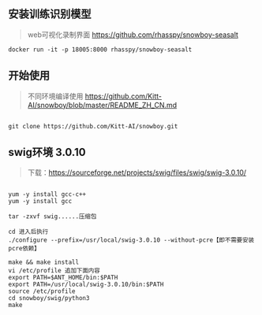 ## 安装训练识别模型
> web可视化录制界面
https://github.com/rhasspy/snowboy-seasalt
```
docker run -it -p 18005:8000 rhasspy/snowboy-seasalt
```


## 开始使用

> 不同环境编译使用
> https://github.com/Kitt-AI/snowboy/blob/master/README_ZH_CN.md


```

git clone https://github.com/Kitt-AI/snowboy.git

```

## swig环境 3.0.10

> 下载：https://sourceforge.net/projects/swig/files/swig/swig-3.0.10/

```

yum -y install gcc-c++
yum -y install gcc

tar -zxvf swig......压缩包

cd 进入后执行
./configure --prefix=/usr/local/swig-3.0.10 --without-pcre【即不需要安装pcre依赖】

make && make install
vi /etc/profile 追加下面内容
export PATH=$ANT_HOME/bin:$PATH
export PATH=/usr/local/swig-3.0.10/bin:$PATH
source /etc/profile
cd snowboy/swig/python3
make
```

